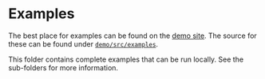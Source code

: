 # Examples

The best place for examples can be found on the [demo site](https://feral-dot-io.github.io/leptos-chartistry/examples.html). The source for these can be found under [`demo/src/examples`](../demo/src/examples).

This folder contains complete examples that can be run locally. See the sub-folders for more information.
